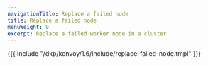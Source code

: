 ```yaml
---
navigationTitle: Replace a failed node
title: Replace a failed node
menuWeight: 9
excerpt: Replace a failed worker node in a cluster
---
```


<!-- markdownlint-disable MD004 MD007 MD025 MD030 MD018-->

{{{ include "/dkp/konvoy/1.6/include/replace-failed-node.tmpl" }}}
